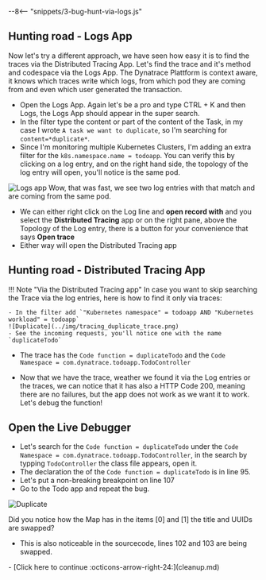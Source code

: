 --8<-- "snippets/3-bug-hunt-via-logs.js"

## Hunting road - Logs App
Now let's try a different approach, we have seen how easy it is to find the traces via the Distributed Tracing App. Let's find the trace and it's method and codespace via the Logs App. The Dynatrace Plattform is context aware, it knows which traces write which logs, from which pod they are coming from and even which user generated the transaction. 

- Open the Logs App. Again let's be a pro and type CTRL + K and then Logs, the Logs App should appear in the super search.
- In the filter type the content or part of the content of the Task, in my case I wrote `A task we want to duplicate`, so I'm searching for `content=*duplicate*`.
- Since I'm monitoring multiple Kubernetes Clusters, I'm adding an extra filter for the `k8s.namespace.name = todoapp`. You can verify this by clicking on a log entry, and on the right hand side, the topology of the log entry will open, you'll notice is the same pod.


![Logs app](../img/logs_app.png)
Wow, that was fast, we see two log entries with that match and are coming from the same pod. 

- We can either right click on the Log line and **open record with** and you select the **Distributed Tracing** app or on the right pane, above the Topology of the Log entry, there is a button for your convenience that says **Open trace**
- Either way will open the Distributed Tracing app


## Hunting road - Distributed Tracing App 

!!! Note "Via the Distributed Tracing app"
    In case you want to skip searching the Trace via the log entries, here is how to find it only via traces:

    - In the filter add `"Kubernetes namespace" = todoapp AND "Kubernetes workload" = todoapp`
    ![Duplicate](../img/tracing_duplicate_trace.png)
    - See the incoming requests, you'll notice one with the name `duplicateTodo`

- The trace has the `Code function = duplicateTodo` and the `Code Namespace = com.dynatrace.todoapp.TodoController`

- Now that we have the trace, weather we found it via the Log entries or the traces, we can notice that it has also a HTTP Code 200, meaning there are no failures, but the app does not work as we want it to work. Let's debug the function!

## Open the Live Debugger

- Let's search for the `Code function = duplicateTodo` under the `Code Namespace = com.dynatrace.todoapp.TodoController`, in the search by typping `TodoController` the class file appears, open it.
- The declaration the of the `Code function = duplicateTodo` is in line 95.
- Let's put a non-breaking breakpoint on line 107
- Go to the Todo app and repeat the bug.

![Duplicate](../img/duplicate_record.png)

Did you notice how the Map has in the items [0] and [1] the title and UUIDs are swapped?

- This is also noticeable in the sourcecode, lines 102 and 103 are being swapped.


<div class="grid cards" markdown>
- [Click here to continue :octicons-arrow-right-24:](cleanup.md)
</div>
